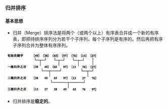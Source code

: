 ### 归并排序

#### 基本思想

+ 归并（Merge）排序法是将两个（或两个以上）有序表合并成一个新的有序表，即把待排序序列分为若干个子序列，每个子序列是有序的。然后再把有序子序列合并为整体有序序列。

![merge_sort.jpg](https://github.com/MoRunChang2015/Study-Notes/blob/master/algorithm%20and%20data%20structures/sort/Merge%20Sort/merge_sort.jpg)



+ 归并排序是**稳定的**。
